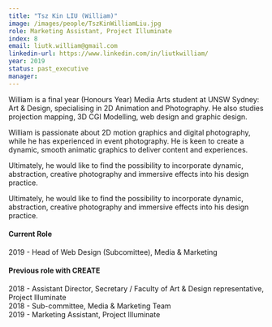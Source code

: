 ```yaml
---
title: "Tsz Kin LIU (William)"
image: /images/people/TszKinWilliamLiu.jpg
role: Marketing Assistant, Project Illuminate
index: 8
email: liutk.william@gmail.com
linkedin-url: https://www.linkedin.com/in/liutkwilliam/
year: 2019
status: past_executive
manager:
---
```

William is a final year (Honours Year) Media Arts student at UNSW Sydney: Art & Design, specialising in 2D Animation and Photography. He also studies projection mapping, 3D CGI Modelling, web design and graphic design.<br>

William is passionate about 2D motion graphics and digital photography, while he has experienced in event photography. He is keen to create a dynamic, smooth animatic graphics to deliver content and experiences.<br>

Ultimately, he would like to find the possibility to incorporate dynamic, abstraction, creative photography and immersive effects into his design practice. <br>

Ultimately, he would like to find the possibility to incorporate dynamic, abstraction, creative photography and immersive effects into his design practice.
<h4>Current Role </h4>
2019 - Head of Web Design (Subcomittee), Media & Marketing 
<h4>Previous role with CREATE</h4>
2018 - Assistant Director, Secretary / Faculty of Art & Design representative, Project Illuminate <br>
2018 - Sub-committee, Media & Marketing Team <br>
2019 - Marketing Assistant, Project Illuminate <br>

